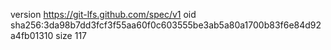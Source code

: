 version https://git-lfs.github.com/spec/v1
oid sha256:3da98b7dd3fcf3f55aa60f0c603555be3ab5a80a1700b83f6e84d92a4fb01310
size 117
